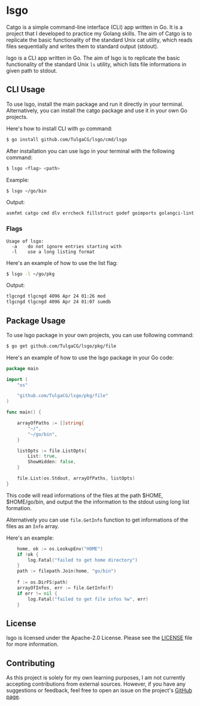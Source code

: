 # lsgo
Catgo is a simple command-line interface (CLI) app written in Go. It is a project that I developed to practice my Golang skills. The aim of Catgo is to replicate the basic functionality of the standard Unix cat utility, which reads files sequentially and writes them to standard output (stdout).

lsgo is a CLI app written in Go. The aim of lsgo is to replicate the basic functionality of the standard Unix `ls` utility, which lists file informations in given path to stdout.

## CLI Usage
To use lsgo, install the main package and run it directly in your terminal. Alternatively, you can install the catgo package and use it in your own Go projects.

Here's how to install CLI with `go` command:
```bash
$ go install github.com/TulgaCG/lsgo/cmd/lsgo
```

After installation you can use lsgo in your terminal with the following command: 
```bash
$ lsgo <flag> <path>
```

Example:
```bash
$ lsgo ~/go/bin
```
Output:
```bash
asmfmt catgo cmd dlv errcheck fillstruct godef goimports golangci-lint gomodifytags gopls gorename gotags guru iferr impl keyify lsgo motion revive staticcheck 

```

### Flags

```
Usage of lsgo:
  -a	do not ignore entries starting with
  -l	use a long listing format
```

Here's an example of how to use the list flag:
```bash
$ lsgo -l ~/go/pkg
```
Output:
```bash
tlgcngd tlgcngd 4096 Apr 24 01:26 mod
tlgcngd tlgcngd 4096 Apr 24 01:07 sumdb
```

## Package Usage
To use lsgo package in your own projects, you can use following command:
```bash
$ go get github.com/TulgaCG/lsgo/pkg/file
```
Here's an example of how to use the lsgo package in your Go code:
```go
package main

import (
	"os"

	"github.com/TulgaCG/lsgo/pkg/file"
)

func main() {

	arrayOfPaths := []string{
		"~/",
		"~/go/bin",
	}

	listOpts := file.ListOpts{
		List: true,
		ShowHidden: false,
	}

	file.List(os.Stdout, arrayOfPaths, listOpts)
}
```
This code will read informations of the files at the path $HOME, $HOME/go/bin, and output the the information to the stdout using long list formation.

Alternatively you can use `file.GetInfo` function to get informations of the files as an `Info` array.

Here's an example:
```go
	home, ok := os.LookupEnv("HOME")
	if !ok {
		log.Fatal("failed to get home directory")
	}
	path := filepath.Join(home, "go/bin")
	
	f := os.DirFS(path)
	arrayOfInfos, err := file.GetInfo(f)
	if err != nil {
		log.Fatal("failed to get file infos %w", err)
	}
```

## License
lsgo is licensed under the Apache-2.0 License. Please see the [LICENSE](https://github.com/TulgaCG/lsgo/blob/main/LICENSE) file for more information.

## Contributing
As this project is solely for my own learning purposes, I am not currently accepting contributions from external sources. However, if you have any suggestions or feedback, feel free to open an issue on the project's [GitHub page](https://github.com/TulgaCG/lsgo).